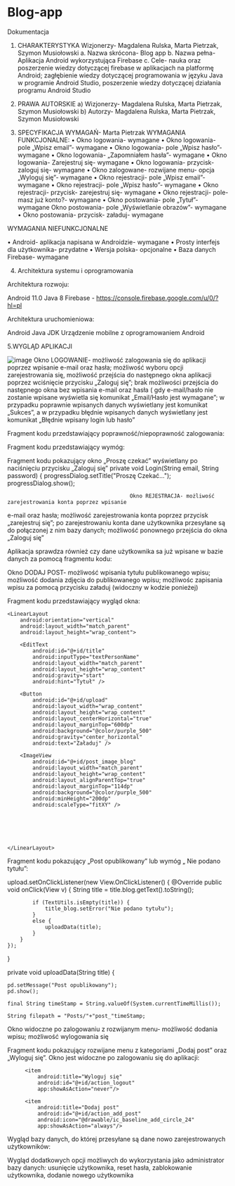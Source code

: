 # Blog-app

Dokumentacja

1.	CHARAKTERYSTYKA
 Wizjonerzy- Magdalena Rulska, Marta Pietrzak, Szymon Musiołowski
a. Nazwa skrócona- Blog app
b. Nazwa pełna- Aplikacja Android wykorzystująca Firebase
c. Cele- nauka oraz poszerzenie wiedzy dotyczącej firebase w aplikacjach na platformę  Android; zagłębienie wiedzy dotyczącej programowania w języku Java w programie Android Studio, poszerzenie wiedzy dotyczącej działania programu Android Studio


2.	PRAWA AUTORSKIE
a)	Wizjonerzy- Magdalena Rulska, Marta Pietrzak, Szymon Musiołowski
b)	Autorzy- Magdalena Rulska, Marta Pietrzak, Szymon Musiołowski

3.	SPECYFIKACJA WYMAGAŃ- Marta Pietrzak
WYMAGANIA FUNKCJONALNE:
•	Okno logowania- wymagane
•	Okno logowania- pole „Wpisz email”- wymagane
•	Okno logowania- pole „Wpisz hasło”- wymagane
•	Okno logowania- „Zapomniałem hasła”- wymagane
•	Okno logowania- Zarejestruj się- wymagane
•	Okno logowania- przycisk- zaloguj się- wymagane
•	Okno zalogowane- rozwijane menu- opcja „Wyloguj się”- wymagane
•	Okno rejestracji- pole „Wpisz email”- wymagane
•	Okno rejestracji- pole „Wpisz hasło”- wymagane
•	Okno rejestracji- przycisk- zarejestruj się- wymagane
•	Okno rejestracji- pole- masz już konto?- wymagane
•	Okno postowania- pole „Tytuł”- wymagane
Okno postowania- pole „Wyświetlanie obrazów”- wymagane
•	Okno postowania- przycisk- załaduj- wymagane


WYMAGANIA NIEFUNKCJONALNE

•	Android- aplikacja napisana w Androidzie- wymagane
•	Prosty interfejs dla użytkownika- przydatne
•	Wersja polska- opcjonalne
•	Baza danych Firebase- wymagane


4.	Architektura systemu i oprogramowania

Architektura rozwoju:

Android 11.0
Java 8
Firebase - https://console.firebase.google.com/u/0/?hl=pl

Architektura uruchomieniowa:

Android 
Java JDK
Urządzenie mobilne z oprogramowaniem Android



5.WYGLĄD APLIKACJI

  ![image](https://user-images.githubusercontent.com/85177651/120908197-34394900-c668-11eb-9512-60bd4f436ce5.png)
Okno LOGOWANIE- możliwość zalogowania się do aplikacji poprzez wpisanie e-mail oraz hasła; możliwość wyboru opcji zarejestrowania się, możliwość przejścia do następnego okna aplikacji poprzez wciśnięcie przycisku „Zaloguj się”; brak możliwości przejścia do następnego okna bez wpisania e-mail oraz hasła ( gdy e-mail/hasło nie zostanie wpisane wyświetla się komunikat „Email/Hasło jest wymagane”; w przypadku poprawnie wpisanych danych wyświetlany jest komunikat „Sukces”, a w przypadku błędnie wpisanych danych wyświetlany jest komunikat „Błędnie wpisany login lub hasło”





Fragment kodu przedstawiający poprawność/niepoprawność zalogowania:













Fragment kodu przedstawiający wymóg:












Fragment kodu pokazujący okno „Proszę czekać” wyświetlany po naciśnięciu przycisku „Zaloguj się”
private void Login(String email, String password) {
    progressDialog.setTitle("Proszę Czekać...");
    progressDialog.show();











                                           Okno REJESTRACJA- możliwość zarejestrowania konta poprzez wpisanie 
 e-mail oraz hasła; możliwość zarejestrowania konta poprzez przycisk „zarejestruj się”; po zarejestrowaniu konta dane użytkownika przesyłane są do połączonej z nim bazy danych; możliwość ponownego przejścia do okna „Zaloguj się”

Aplikacja sprawdza również czy dane użytkownika sa już wpisane w bazie danych za pomocą fragmentu kodu:

 
 Okno DODAJ POST- możliwość wpisania tytułu publikowanego wpisu; możliwość dodania zdjęcia do publikowanego wpisu; możliwośc zapisania wpisu za pomocą przycisku załaduj (widoczny w kodzie ponieżej) 

Fragment kodu przedstawiający wygląd okna:
<RelativeLayout
    xmlns:android="http://schemas.android.com/apk/res/android"
    xmlns:app="http://schemas.android.com/apk/res-auto"
    xmlns:tools="http://schemas.android.com/tools"
    android:layout_width="match_parent"
    android:layout_height="match_parent"
    tools:context=".AddpostActivity">

    <LinearLayout
        android:orientation="vertical"
        android:layout_width="match_parent"
        android:layout_height="wrap_content">

        <EditText
            android:id="@+id/title"
            android:inputType="textPersonName"
            android:layout_width="match_parent"
            android:layout_height="wrap_content"
            android:gravity="start"
            android:hint="Tytuł" />

        <Button
            android:id="@+id/upload"
            android:layout_width="wrap_content"
            android:layout_height="wrap_content"
            android:layout_centerHorizontal="true"
            android:layout_marginTop="600dp"
            android:background="@color/purple_500"
            android:gravity="center_horizontal"
            android:text="Załaduj" />

        <ImageView
            android:id="@+id/post_image_blog"
            android:layout_width="match_parent"
            android:layout_height="wrap_content"
            android:layout_alignParentTop="true"
            android:layout_marginTop="114dp"
            android:background="@color/purple_500"
            android:minHeight="200dp"
            android:scaleType="fitXY" />






    </LinearLayout>





</RelativeLayout>

Fragment kodu pokazujący  „Post opublikowany” lub wymóg „ Nie podano tytułu”:

upload.setOnClickListener(new View.OnClickListener() {
        @Override
        public void onClick(View v) {
            String title = title.blog.getText().toString();
           
            
            if (TextUtils.isEmpty(title)) {
                title_blog.setError("Nie podano tytułu");
            }
            else {
                uploadData(title);
            }
        }
    });
}

private void uploadData(String title) {

    pd.setMessage("Post opublikowany");
    pd.show();

    final String timeStamp = String.valueOf(System.currentTimeMillis());

    String filepath = "Posts/"+"post_"timeStamp;



   Okno widoczne po zalogowaniu z rozwijanym menu- możliwość dodania wpisu; możliwość wylogowania się




Fragment kodu pokazujący rozwijane  menu z kategoriami „Dodaj post” oraz „Wyloguj się”. Okno jest widoczne po zalogowaniu się do aplikacji:
<menu xmlns:android="http://schemas.android.com/apk/res/android"
    xmlns:app="http://schemas.android.com/apk/res-auto">

    <item
        android:title="Wyloguj się"
        android:id="@+id/action_logout"
        app:showAsAction="never"/>

    <item
        android:title="Dodaj post"
        android:id="@+id/action_add_post"
        android:icon="@drawable/ic_baseline_add_circle_24"
        app:showAsAction="always"/>

</menu>



Wygląd bazy danych, do której przesyłane są dane nowo zarejestrowanych użytkowników:
 


Wygląd dodatkowych opcji możliwych do wykorzystania jako administrator bazy danych: usunięcie użytkownika, reset hasła, zablokowanie użytkownika, dodanie nowego użytkownika
 
